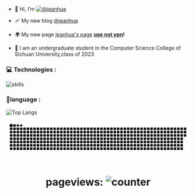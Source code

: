 - 👋 Hi, I’m [![@jeanhua](https://img.shields.io/badge/@jeanhua-8A2BE2)](https://github.com/jeanhua)

- 🩹 My new blog [@jeanhua](https://www.blog.jeanhua.cn/)

- 🌍 My new page [jeanhua's page](https://www.jeanhua.cn)  **<u>use not vpn</u>!**

- 🏫 I am an undergraduate student in the Computer Science College of Sichuan University,class of 2023

### 💻 Technologies :

  ![skills](https://skillicons.dev/icons?perline=14&i=bash,git,github,html,java,python,c,cpp,cs,dart,js,linux,ubuntu,md,ps,postman,sqlite,ts,vscode,visualstudio,idea,qt,pycharm,unity,flutter)

### 🏀language :

![Top Langs](https://github-readme-stats.vercel.app/api/top-langs/?username=jeanhua&hide=javascript,css,scss,html&theme=radical&bg_color=30,e96443,904e95&title_color=fff&text_color=fff)

<p align="center">
 <img width="1000" src="assets/github-snake.svg" alt="snake"/>
</p>

<div align="center">

 # pageviews:  ![counter](https://counter.seku.su/cmoe?name=jeanhua&theme=mbs)

</div>